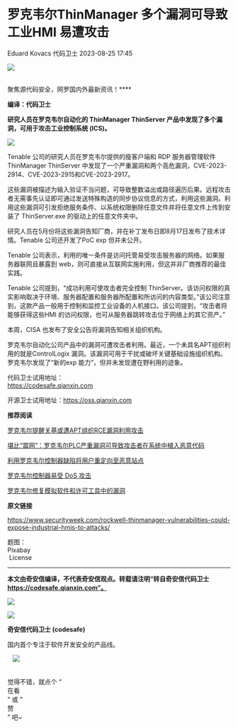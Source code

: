 #  罗克韦尔ThinManager 多个漏洞可导致工业HMI 易遭攻击   
Eduard Kovacs  代码卫士   2023-08-25 17:45  
  
![](https://mmbiz.qpic.cn/mmbiz_gif/Az5ZsrEic9ot90z9etZLlU7OTaPOdibteeibJMMmbwc29aJlDOmUicibIRoLdcuEQjtHQ2qjVtZBt0M5eVbYoQzlHiaw/640?wx_fmt=gif "")  
  
   
聚焦源代码安全，网罗国内外最新资讯！****  
  
**编译：代码卫士**  
  
**研究人员在罗克韦尔自动化的 ThinManager ThinServer 产品中发现了多个漏洞，可用于攻击工业控制系统 (ICS)。**  
  
  
![](https://mmbiz.qpic.cn/mmbiz_png/oBANLWYScMS8Ds6nFbo9GlibvnRLWiareCKC0oLaNRsV0tGHjdiaRviaSahdsfdpCTrZr9TOp15nRtzOMzrFY6iaxiaQ/640?wx_fmt=png "")  
  
  
Tenable 公司的研究人员在罗克韦尔提供的瘦客户端和 RDP 服务器管理软件 ThinManager ThinServer 中发现了一个严重漏洞和两个高危漏洞，CVE-2023-2914、CVE-2023-2915和CVE-2023-2917。  
  
这些漏洞被描述为输入验证不当问题，可导致整数溢出或路径遍历后果。远程攻击者无需事先认证即可通过发送特殊构造的同步协议信息的方式，利用这些漏洞。利用这些漏洞可引发拒绝服务条件、以系统权限删除任意文件并将任意文件上传到安装了 ThinServer.exe 的驱动上的任意文件夹中。  
  
研究人员在5月份将这些漏洞告知厂商，并在补丁发布日即8月17日发布了技术详情。Tenable 公司还开发了PoC exp 但并未公开。  
  
Tenable 公司表示，利用的唯一条件是访问托管易受攻击服务器的网络。如果服务器联网且暴露到 web，则可直接从互联网实施利用，但这并非厂商推荐的最佳实践。  
  
Tenable 公司提到，“成功利用可使攻击者完全控制 ThinServer。该访问权限的真实影响取决于环境、服务器配置和服务器所配置和所访问的内容类型。”该公司注意到，这款产品一般用于控制和监控工业设备的人机接口。该公司提到，“攻击者将能够获得这些HMI 的访问权限，也可从服务器跳转攻击位于网络上的其它资产。”  
  
本周，CISA 也发布了安全公告将漏洞告知相关组织机构。  
  
罗克韦尔自动化公司产品中的漏洞可遭攻击者利用。最近，一个未具名APT组织利用的就是ControlLogix 漏洞。该漏洞可用于干扰或破坏关键基础设施组织机构。罗克韦尔发现了“新的exp 能力”，但并未发现遭在野利用的迹象。  
  
  
代码卫士试用地址：  
https://codesafe.qianxin.com  
  
开源卫士试用地址：https://oss.qianxin.com  
  
  
  
  
  
  
  
  
  
  
  
  
**推荐阅读**  
  
[罗克韦尔提醒关基或遭APT组织RCE漏洞利用攻击](http://mp.weixin.qq.com/s?__biz=MzI2NTg4OTc5Nw==&mid=2247517076&idx=1&sn=5d64e3975416d9a2acd6b0ae94ceec96&chksm=ea94b2fedde33be8db007deb0d5e30088fbd4d8a0748739733378f6ba498f8ec8e4997102ba5&scene=21#wechat_redirect)  
  
  
[堪比“震网”：罗克韦尔PLC严重漏洞可导致攻击者在系统中植入恶意代码](http://mp.weixin.qq.com/s?__biz=MzI2NTg4OTc5Nw==&mid=2247511227&idx=1&sn=d28db703c4a8b363e328e4d7bd31acb6&chksm=ea949dd1dde314c7695fa5ecca6c16c0f8905de7f968f34a026fb212d3db07b9891b7995210f&scene=21#wechat_redirect)  
  
  
[利用罗克韦尔控制器缺陷将用户重定向至恶意站点](http://mp.weixin.qq.com/s?__biz=MzI2NTg4OTc5Nw==&mid=2247489812&idx=3&sn=b2065ad314087c8f22c89c1057ae06d1&chksm=ea97287edde0a168d38b8525c6f216b2e634bbc1f2a5349901c75c519bb7b0966420b4a598ea&scene=21#wechat_redirect)  
  
  
[罗克韦尔控制器易受 DoS 攻击](http://mp.weixin.qq.com/s?__biz=MzI2NTg4OTc5Nw==&mid=2247488700&idx=3&sn=131385d54e581f0ac35918fdc466df20&chksm=ea9725d6dde0acc01365f9cc2232e55e3641f8e8658380abce1e69886741ffa3c22d53458b82&scene=21#wechat_redirect)  
  
  
[罗克韦尔修复模拟软件和许可工具中的漏洞](http://mp.weixin.qq.com/s?__biz=MzI2NTg4OTc5Nw==&mid=2247487110&idx=5&sn=0853833ed4c69b592b3a9504770c38bd&chksm=ea973fecdde0b6fad8844388899ba16ad16fc7741133b44c184804f8b2556abf41a8789dc9a3&scene=21#wechat_redirect)  
  
  
  
  
**原文链接**  
  
https://www.securityweek.com/rockwell-thinmanager-vulnerabilities-could-expose-industrial-hmis-to-attacks/  
  
  
题图：  
Pixabay  
 License  
  
****  
**本文由奇安信编译，不代表奇安信观点。转载请注明“转自奇安信代码卫士 https://codesafe.qianxin.com”。**  
  
  
  
  
![](https://mmbiz.qpic.cn/mmbiz_jpg/oBANLWYScMSf7nNLWrJL6dkJp7RB8Kl4zxU9ibnQjuvo4VoZ5ic9Q91K3WshWzqEybcroVEOQpgYfx1uYgwJhlFQ/640?wx_fmt=jpeg "")  
  
![](https://mmbiz.qpic.cn/mmbiz_jpg/oBANLWYScMSN5sfviaCuvYQccJZlrr64sRlvcbdWjDic9mPQ8mBBFDCKP6VibiaNE1kDVuoIOiaIVRoTjSsSftGC8gw/640?wx_fmt=jpeg "")  
  
**奇安信代码卫士 (codesafe)**  
  
国内首个专注于软件开发安全的产品线。  
  
   ![](https://mmbiz.qpic.cn/mmbiz_gif/oBANLWYScMQ5iciaeKS21icDIWSVd0M9zEhicFK0rbCJOrgpc09iaH6nvqvsIdckDfxH2K4tu9CvPJgSf7XhGHJwVyQ/640?wx_fmt=gif "")  
  
   
觉得不错，就点个 “  
在看  
” 或 "  
赞  
” 吧~  
  
